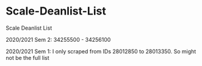# Scale-Deanlist-List
Scale Deanlist List

2020/2021 Sem 2:
34255500 - 34256100

2020/2021 Sem 1:
I only scraped from IDs 28012850 to 28013350. So might not be the full list
